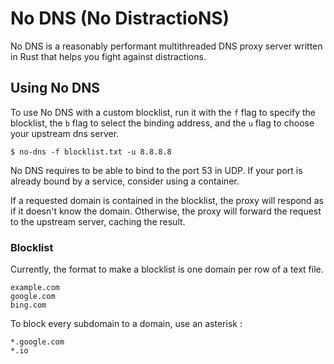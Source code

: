 # No DNS (No DistractioNS)

No DNS is a reasonably performant multithreaded 
DNS proxy server written in Rust that helps you fight against distractions.

## Using No DNS

To use No DNS with a custom blocklist, run it with the `f` flag to specify the blocklist, the `b` flag to select the binding address, and the `u` flag to choose your upstream dns server.

    $ no-dns -f blocklist.txt -u 8.8.8.8

No DNS requires to be able to bind to the port 53 in UDP. If your port is already bound by a service, consider using a container.

If a requested domain is contained in the blocklist, the proxy will respond as if it doesn't know the domain. Otherwise, the proxy will forward the request to the upstream server, caching the result.

### Blocklist

Currently, the format to make a blocklist is one domain per row of a text file.

    example.com
    google.com
    bing.com

To block every subdomain to a domain, use an asterisk :

    *.google.com
    *.io

